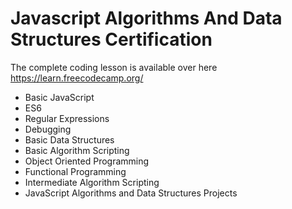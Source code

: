 # Javascript Algorithms And Data Structures Certification

The complete coding lesson is available over here https://learn.freecodecamp.org/

- Basic JavaScript
- ES6
- Regular Expressions
- Debugging
- Basic Data Structures
- Basic Algorithm Scripting
- Object Oriented Programming
- Functional Programming
- Intermediate Algorithm Scripting
- JavaScript Algorithms and Data Structures Projects